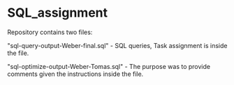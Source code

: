# SQL_assignment

Repository contains two files:

"sql-query-output-Weber-final.sql" - SQL queries, Task assignment is inside the file.




"sql-optimize-output-Weber-Tomas.sql" - The purpose was to provide comments given the instructions inside the file. 
